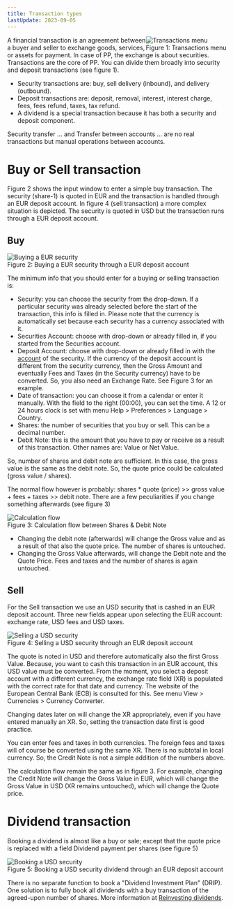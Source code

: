 ```yaml
---
title: Transaction types
lastUpdate: 2023-09-05
---
```

<div style="float: right;">
<img src="../images/transaction-2023-06-23-10-27-29.png" alt="Transactions menu"  />
<figcaption> Figure 1: Transactions menu</figcaption>
</div>
A financial transaction is an agreement between a buyer and seller to exchange goods, services, or assets for payment. In case of PP, the exchange is about securities. Transactions are the core of PP. You can divide them broadly into security and deposit transactions (see figure 1).

- Security transactions are: buy, sell delivery (inbound), and delivery (outbound).
- Deposit transactions are: deposit, removal, interest, interest charge, fees, fees refund, taxes, tax refund.
- A dividend is a special transaction because it has both a security and deposit component.

Security transfer ... and Transfer between accounts ... are no real transactions but manual operations between accounts.

# Buy or Sell transaction
Figure 2 shows the input window to enter a simple buy transaction. The security (share-1) is quoted in EUR and the transaction is handled through an EUR deposit account. In figure 4 (sell transaction) a more complex situation is depicted. The security is quoted in USD but the transaction runs through a EUR deposit account.

## Buy

<img src="../images/transaction-2023-06-25a.svg" alt="Buying a EUR security" style="zoom:100%;" />
<figcaption> Figure 2: Buying a EUR security through a EUR deposit account</figcaption>

The minimum info that you should enter for a buying or selling transaction is:

  - Security: you can choose the security from the drop-down. If a particular security was already selected before the start of the transaction, this info is filled in. Please note that the currency is automatically set because each security has a currency associated with it.
  - Securities Account: choose with drop-down or already filled in, if you started from the Securities account.
  - Deposit Account: choose with drop-down or already filled in with the [account](/pp/account) of the security. If the currency of the deposit account is different from the security currency, then the Gross Amount and eventually Fees and Taxes (in the Security currency) have to be converted. So, you also need an Exchange Rate. See Figure 3 for an example.
  - Date of transaction: you can choose it from a calendar or enter it manually. With the field to the right (00:00), you can set the time. A 12 or 24 hours clock is set with menu Help > Preferences > Language > Country.
  - Shares: the number of securities that you buy or sell. This can be a decimal number.
  - Debit Note: this is the amount that you have to pay or receive as a result of this transaction. Other names are: Value or Net Value.

So, number of shares and debit note are sufficient. In this case, the gross value is the same as the debit note. So, the quote price could be calculated (gross value / shares).

The normal flow however is probably: shares * quote (price) >> gross value + fees + taxes >> debit note. There are a few peculiarities if you change something afterwards (see figure 3)


<img src="../images/transaction-2023-06-25b.svg" alt="Calculation flow" style="zoom:100%;" />
<figcaption> Figure 3: Calculation flow between Shares & Debit Note</figcaption>

-  Changing the debit note (afterwards) will change the Gross value and as a result of that also the quote price. The number of shares is untouched.
- Changing the Gross Value afterwards, will change the Debit note and the Quote Price. Fees and taxes and the number of shares is again untouched.

## Sell
For the Sell transaction we use an USD security that is cashed in an EUR deposit account. Three new fields appear upon selecting the EUR account: exchange rate, USD fees and USD taxes.

<img src="../images/transaction-2023-06-25c.svg" alt="Selling a USD security" style="zoom:100%;" />
<figcaption> Figure 4: Selling a USD security through an EUR deposit account</figcaption>

The quote is noted in USD and therefore automatically also the first Gross Value. 
Because, you want to cash this transaction in an EUR account, this USD value must be converted. From the moment, you select a deposit account with a different currency, the exchange rate field (XR) is populated with the correct rate for that date and currency. The website of the European Central Bank (ECB) is consulted for this. See menu View > Currencies > Currency Converter.

Changing dates later on will change the XR appropriately, even if you have entered manually an XR. So, setting the transaction date first is good practice.

You can enter fees and taxes in both currencies. The foreign fees and taxes will of course be converted using the same XR. There is no subtotal in local currency. So, the Credit Note is not a simple addition of the numbers above.

The calculation flow remain the same as in figure 3. For example, changing the Credit Note will change the Gross Value in EUR, which will change the Gross Value in USD (XR remains untouched), which will change the Quote price.

# Dividend transaction
Booking a dividend is almost like a buy or sale; except that the quote price is replaced with a field Dividend payment per shares (see figure 5)

<img src="../images/transaction-2023-06-25d.svg" alt="Booking a USD security" style="zoom:100%;" />
<figcaption> Figure 5: Booking a USD security dividend through an EUR deposit account</figcaption>

There is no separate function to book a "Dividend Investment Plan" (DRIP). One solution is to fully book all dividends with a buy transaction of the agreed-upon number of shares. More information at [Reinvesting dividends](/pp/reinvesting-dividends).
